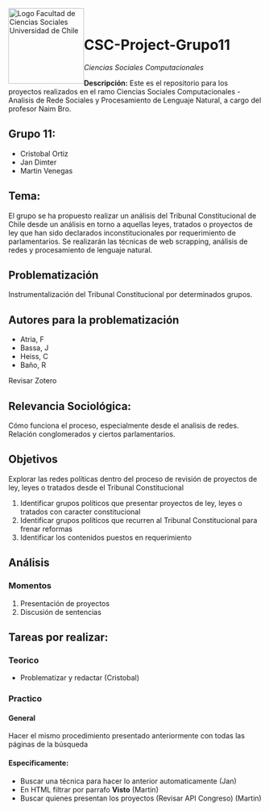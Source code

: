 
<img src="https://redlacc.files.wordpress.com/2016/04/logotipo-facso-ciencias-sociales-u-de-chile.png"
     alt="Logo Facultad de Ciencias Sociales Universidad de Chile"
     style="float: left; width: 150px"/>
     <br>

# CSC-Project-Grupo11 <br>
*Ciencias Sociales Computacionales*

**Descripción:** Este es el repositorio para los proyectos realizados en el ramo Ciencias Sociales Computacionales - Analisis de Rede Sociales y Procesamiento de Lenguaje Natural, a cargo del profesor Naim Bro.

## Grupo 11:

- Cristobal Ortiz
- Jan Dimter
- Martin Venegas

## Tema:
El grupo se ha propuesto realizar un análisis del Tribunal Constitucional de Chile desde un análisis en torno a aquellas leyes, tratados o proyectos de ley que han sido declarados inconstitucionales por requerimiento de parlamentarios. Se realizarán las técnicas de web scrapping, análisis de redes y procesamiento de lenguaje natural.

## Problematización
Instrumentalización del Tribunal Constitucional por determinados grupos.

## Autores para la problematización
- Atria, F
- Bassa, J
- Heiss, C
- Baño, R

Revisar Zotero

## Relevancia Sociológica:
Cómo funciona el proceso, especialmente desde el analisis de redes. Relación conglomerados y ciertos parlamentarios.

## Objetivos

Explorar las redes políticas dentro del proceso de revisión de proyectos de ley, leyes o tratados desde el Tribunal Constitucional

1. Identificar grupos políticos que presentar proyectos de ley, leyes o tratados con caracter constitucional 
2. Identificar grupos políticos que recurren al Tribunal Constitucional para frenar reformas
3. Identificar los contenidos puestos en requerimiento

## Análisis
### Momentos
1. Presentación de proyectos
2. Discusión de sentencias

## Tareas por realizar:
### Teorico
- Problematizar y redactar (Cristobal)

### Practico
#### General
Hacer el mismo procedimiento presentado anteriormente con todas las páginas de la búsqueda

#### Especificamente: 
- Buscar una técnica para hacer lo anterior automaticamente (Jan)
- En HTML filtrar por parrafo **Visto** (Martin)
- Buscar quienes presentan los proyectos (Revisar API Congreso) (Martin)


